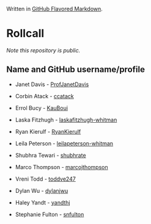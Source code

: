 Written in [GitHub Flavored Markdown](https://help.github.com/articles/github-flavored-markdown).

Rollcall
========

_Note this repository is public._

Name and GitHub username/profile
--------------------------------
* Janet Davis - [ProfJanetDavis](https://github.com/ProfJanetDavis)

* Corbin Atack - [ccatack](https://github.com/ccatack)
* Errol Bucy - [KauBoui](https://github.com/KauBoui)
* Laska Fitzhugh - [laskafitzhugh-whitman](https://github.com/laskafitzhugh-whitman)
* Ryan Kierulf - [RyanKierulf](https://github.com/RyanKierulf)
* Leila Peterson - [leilapeterson-whitman](https://github.com/leilapeterson-whitman)
* Shubhra Tewari - [shubhrate](https://github.com/shubhrate)
* Marco Thompson - [marcojthompson](https://github.com/marcojthompson)
* Vreni Todd - [toddve247](http://github.com/toddve247)
* Dylan Wu - [dylanjwu](https://github.com/dylanjwu)
* Haley Yandt - [yandthj](https://github.com/yandthj)
* Stephanie Fulton - [snfulton](https://github.com/snfulton)
